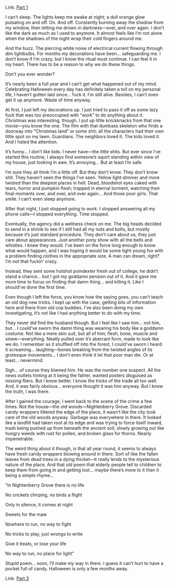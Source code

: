 Link: [Part 1](https://www.reddit.com/r/nosleep/comments/vssyse/i_cant_keep_what_happened_a_secret_anymore_the/?utm_source=share&utm_medium=ios_app&utm_name=iossmf)


I can’t sleep. The lights keep me awake at night; a dull orange glow pulsating on and off. On. And off. Constantly burning away the shadow from my window, then letting me drown in darkness—over, and over again. I don’t like the dark as much as I used to anymore. It almost feels like I’m not alone when the shadows of the night wrap their cold fingers around me. 

And the buzz. The piercing white noise of electrical current flowing through dim lightbulbs. For months my decorations have been… safeguarding me. I don’t know if I’m crazy, but I know the ritual must continue. I can feel it in my heart. There has to be a reason to why we do these things.

Don’t you ever wonder?

It’s nearly been a full year and I can’t get what happened out of my mind. Celebrating Halloween every day has definitely taken a toll on my personal life, I haven’t gotten laid since… fuck it. I’m still alive. Besides, I can’t even get it up anymore. Waste of time anyway. 

At first, I just left my decorations up. I just tried to pass it off as some lazy fuck that was too preoccupied with “work” to do anything about it. Christmas was interesting, though. I put up little knickknacks from that one movie—you know the one. The film with that dumbass skeleton who finds a doorway into “Christmas land” or some shit; all the characters had their own little spot on my lawn. Guardians. The neighbors loved it. The kids loved it. And I hated the attention.

It’s funny… I don’t like kids. I never have—the little shits. But ever since I’ve started this routine, I always find someone’s squirt standing within view of my house, just looking in awe. It’s annoying… But at least I’m safe. 

I’m sure they all think I’m a little off. But they don’t know. They don’t know shit. They haven’t seen the things I’ve seen. Yellow light dimmer and more twisted than the deepest places in hell. Dead, bloodshot eyes caked with tears, horror and pumpkin flesh; trapped in eternal torment, watching their final moments over, and over, and over again… And those poor girls. That smile. I can’t even sleep anymore. 

After that night, I just stopped going to work. I stopped answering all my phone calls—I stopped everything. Time stopped. 

Eventually, the agency did a wellness check on me. The big heads decided to send in a shrink to see if I still had all my nuts and bolts, but mostly because it’s just standard procedure. They don’t care about us, they just care about appearances. Just another pony show with all the bells and whistles. I knew they would. I’ve been on the force long enough to know what would happen, and I was hoping it would be some tight young fox with a problem finding clothes in the appropriate size. A man can dream, right? I’m not that fuckin’ crazy. 

Instead, they sent some hotshot poindexter fresh out of college, he didn’t stand a chance… but I got my goddamn pension out of it. And it gave me more time to focus on finding that damn thing… and killing it. Like I should’ve done the first time. 

Even though I left the force, you know how the saying goes, you can’t teach an old dog new tricks. I kept up with the case, getting bits of information here and there from old cop buddies. I’ve also been doing my own investigating, it’s not like I had anything better to do with my time. 

They never did find the husband though. But I feel like I saw him… not him, but… I could’ve sworn the damn thing was wearing his body like a goddamn costume. Not like a mere skin suit, but all of him; flesh, bone, muscle and sinew—everything. Neatly pulled over it’s aberrant form, made to look like we do. I remember as it shuffled off into the forest, I could’ve sworn I heard it screaming… laughing—bones breaking from the twisted angles of its grotesque movements… I don’t even think it let that poor man die. Or at least… nevermind. 

Sigh… of course they blamed him. He was the number one suspect. All the news outlets hinting at it being the father, wanted posters disguised as missing fliers. But I know better. I know the tricks of the trade all too well. And, it was fairly obvious… everyone thought it was him anyway. But I know the truth, I was there.

After I gained the courage, I went back to the scene of the crime a few times. Not the house—the old woods—Nightenberry Grove. Discarded candy wrappers littered the edge of the place, it wasn’t like the city took care of the old woods anyway. Garbage was everywhere in there. It looked like a landfill had taken root at its edge and was trying to force itself inward, trash being pushed up from beneath the ancient soil; slowly growing out like hungry weeds with rust for pollen, and broken glass for thorns. Nearly impenetrable. 

The weird thing about it though, is that all year round, it seems to always have fresh candy wrappers blowing around in there. Sort of like the fallen leaves from dead trees in a dying thicket—it really lends to the mysterious nature of the place. And that old poem that elderly people tell to children to keep them from going in and getting lost… maybe there’s more to it than it being a simple rhyme… 

“In Nightenberry Grove there is no life

No crickets chirping, no birds a flight

Only in silence, it comes at night

Sweets for the maw

Nowhere to run, no way to fight

No tricks to play, just wrongs to write

Give it treats, or lose your life

No way to run, no place for light”

Stupid poem… soon, I’ll make my way in there. I guess it can’t hurt to have a pocket full of candy. Halloween is only a few months away.

Link: [Part 3](https://www.reddit.com/r/nosleep/comments/vuwvjk/i_cant_keep_what_happened_a_secret_anymore_the/?utm_source=share&utm_medium=ios_app&utm_name=iossmf)